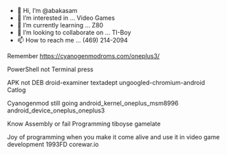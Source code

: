 - 👋 Hi, I’m @abakasam
- 👀 I’m interested in ... Video Games
- 🌱 I’m currently learning ... Z80
- 💞️ I’m looking to collaborate on ... TI-Boy
- 📫 How to reach me ... (469) 214-2094

Remember https://cyanogenmodroms.com/oneplus3/

PowerShell not Terminal
press

APK not DEB
droid-examiner
textadept
ungoogled-chromium-android
Catlog

Cyanogenmod still going
android_kernel_oneplus_msm8996
android_device_oneplus_oneplus3

Know Assembly or fail Programming
tiboyse
gamelate

Joy of programming when you make it come alive and use it in video game development
1993FD
corewar.io

<!---
abakasam/abakasam is a ✨ special ✨ repository because its `README.md` (this file) appears on your GitHub profile.
You can click the Preview link to take a look at your changes.
--->
